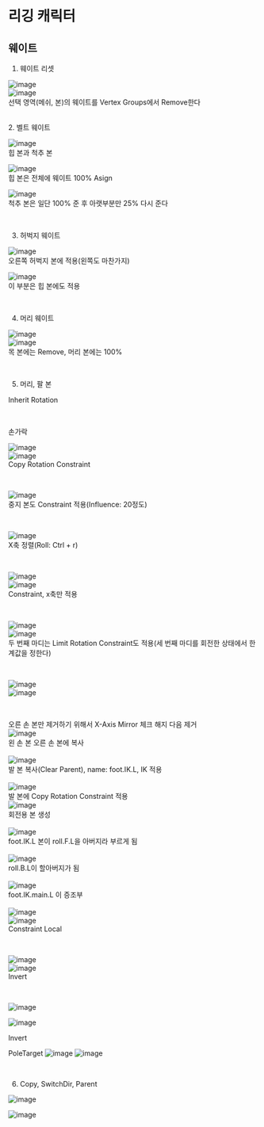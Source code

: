 리깅 캐릭터
=========

웨이트
----------

1. 웨이트 리셋

![image](https://user-images.githubusercontent.com/30430227/124885153-f08e8200-e00d-11eb-861b-42ac6af28546.png)  
![image](https://user-images.githubusercontent.com/30430227/124885360-26336b00-e00e-11eb-9c13-b136bd293870.png)  
선택 영역(메쉬, 본)의 웨이트를 Vertex Groups에서 Remove한다

<br>
2. 벨트 웨이트

![image](https://user-images.githubusercontent.com/30430227/124885796-98a44b00-e00e-11eb-9efa-5625f4073dd2.png)  
힙 본과 척추 본

![image](https://user-images.githubusercontent.com/30430227/124885699-7e6a6d00-e00e-11eb-9e67-e3bfaf9bd540.png)  
힙 본은 전체에 웨이트 100% Asign

![image](https://user-images.githubusercontent.com/30430227/124885947-c2f60880-e00e-11eb-9249-e0a17b1032e7.png)  
척추 본은 일단 100% 준 후 아랫부분만 25% 다시 준다

<br>

3. 허벅지 웨이트

![image](https://user-images.githubusercontent.com/30430227/124886762-870f7300-e00f-11eb-8203-4da4117224a5.png)  
오른쪽 허벅지 본에 적용(왼쪽도 마찬가지)

![image](https://user-images.githubusercontent.com/30430227/124886997-baea9880-e00f-11eb-8b16-6043e850e03e.png)  
이 부분은 힙 본에도 적용

<br>

4. 머리 웨이트

![image](https://user-images.githubusercontent.com/30430227/124887289-fd13da00-e00f-11eb-8aa5-e4fe068fd089.png)  
![image](https://user-images.githubusercontent.com/30430227/124887339-0ac95f80-e010-11eb-99b2-111281bfc1a3.png)  
목 본에는 Remove, 머리 본에는 100%

<br>

5. 머리, 팔 본

Inherit Rotation

<br>

손가락

![image](https://user-images.githubusercontent.com/30430227/124888545-27b26280-e011-11eb-8aa3-1eb252785c13.png)  
![image](https://user-images.githubusercontent.com/30430227/124888878-77912980-e011-11eb-9981-6b041e1d6dbe.png)  
Copy Rotation Constraint  

 <br>
 
![image](https://user-images.githubusercontent.com/30430227/124889183-bfb04c00-e011-11eb-8d83-e9c6068af17a.png)  
중지 본도 Constraint 적용(Influence: 20정도)  

<br>

![image](https://user-images.githubusercontent.com/30430227/124889802-64cb2480-e012-11eb-9482-01e05f7a7732.png)  
X축 정렬(Roll: Ctrl + r)  

<br>

![image](https://user-images.githubusercontent.com/30430227/124890378-f3d83c80-e012-11eb-8f00-50dd5114e8d0.png)  
![image](https://user-images.githubusercontent.com/30430227/124890556-1d916380-e013-11eb-8710-f87e452efe48.png)  
Constraint, x축만 적용   

<br>

![image](https://user-images.githubusercontent.com/30430227/124891945-60a00680-e014-11eb-8c75-2fa518ef755a.png)  
![image](https://user-images.githubusercontent.com/30430227/124891983-6b5a9b80-e014-11eb-9587-012dbde170e6.png)  
두 번째 마디는 Limit Rotation Constraint도 적용(세 번째 마디를 회전한 상태에서 한계값을 정한다)  

<br>

![image](https://user-images.githubusercontent.com/30430227/124892652-005d9480-e015-11eb-81a8-0bbad25c1b94.png)  
![image](https://user-images.githubusercontent.com/30430227/124892697-0b182980-e015-11eb-809e-933acb0fb1b4.png)  

<br>

오른 손 본만 제거하기 위해서 X-Axis Mirror 체크 해지 다음 제거
<br>
![image](https://user-images.githubusercontent.com/30430227/124893164-7661fb80-e015-11eb-8e87-9d87a6c6757b.png)  
왼 손 본 오른 손 본에 복사  
  <br>
![image](https://user-images.githubusercontent.com/30430227/124895109-369c1380-e017-11eb-91bf-107e679b5b12.png)  
발 본 복사(Clear Parent), name: foot.IK.L, IK 적용  
  <br>
![image](https://user-images.githubusercontent.com/30430227/124895717-c17d0e00-e017-11eb-810e-acaf9218b5d6.png)  
발 본에 Copy Rotation Constraint 적용
  <br>
![image](https://user-images.githubusercontent.com/30430227/124897121-f50c6800-e018-11eb-9642-c277a22d457c.png)  
회전용 본 생성  
  <br>
![image](https://user-images.githubusercontent.com/30430227/124897279-1ec58f00-e019-11eb-92fb-c6e9bcd256d9.png)  
foot.IK.L 본이 roll.F.L을 아버지라 부르게 됨  
  <br>
![image](https://user-images.githubusercontent.com/30430227/124897645-7663fa80-e019-11eb-86bb-811cc8ad28a8.png)  
roll.B.L이 할아버지가 됨  
  <br>
![image](https://user-images.githubusercontent.com/30430227/124899128-c7c0b980-e01a-11eb-9449-931f9a3d8308.png)  
foot.IK.main.L 이 증조부  
  <br>
![image](https://user-images.githubusercontent.com/30430227/125006847-03e72f00-e09a-11eb-8809-dd384320d886.png)  
![image](https://user-images.githubusercontent.com/30430227/125006687-ac48c380-e099-11eb-8a88-1f04cee95999.png)  
Constraint Local  

  <br>
  
![image](https://user-images.githubusercontent.com/30430227/125006865-0c3f6a00-e09a-11eb-9d6e-5ff6ce6d7421.png)  
![image](https://user-images.githubusercontent.com/30430227/124918260-ce0d6080-e02f-11eb-813a-3c9ec2e2ae10.png)  
Invert

 <br>
 
![image](https://user-images.githubusercontent.com/30430227/125006873-11041e00-e09a-11eb-8aee-749d0be0e7ec.png)

![image](https://user-images.githubusercontent.com/30430227/124919468-46285600-e031-11eb-9b59-e656fa2e5f2d.png)

Invert

 PoleTarget
![image](https://user-images.githubusercontent.com/30430227/125007092-7a842c80-e09a-11eb-844c-6d4b43656eca.png)
![image](https://user-images.githubusercontent.com/30430227/125007118-8839b200-e09a-11eb-827a-34ce28e9e4af.png)

<br>

6. Copy, SwitchDir, Parent

![image](https://user-images.githubusercontent.com/30430227/125007436-26c61300-e09b-11eb-832f-65b6a1cc8edc.png)

![image](https://user-images.githubusercontent.com/30430227/125007501-48bf9580-e09b-11eb-9eed-d23b9e5e905d.png)


